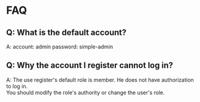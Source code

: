 # FAQ

## Q: What is the default account?
A: account: admin   password: simple-admin

## Q: Why the account I register cannot log in?
A: The use register's default role is member. He does not have authorization to log in. \
You should modify the role's authority or change the user's role.

